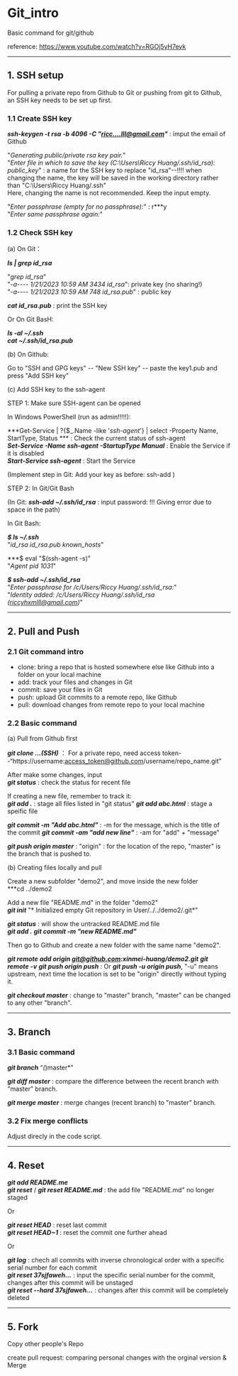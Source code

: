 # Git_intro
Basic command for git/github

reference: https://www.youtube.com/watch?v=RGOj5yH7evk 

------------------------------------------------------------------------------
## 1. SSH setup 
For pulling a private repo from Github to Git or pushing from git to Github, an SSH key needs to be set up first.

### 1.1 Create SSH key
***ssh-keygen -t rsa -b 4096 -C "ricc....lll@gmail.com"*** : imput the email of Github

"*Generating public/private rsa key pair.*"    
"*Enter file in which to save the key (C:\Users\Riccy Huang/.ssh/id_rsa): public_key*" : a name for the SSH key to replace "id_rsa"--!!!! when changing the name, the key will be saved in the working directory rather than "C:\Users\Riccy Huang/.ssh"   
Here, changing the name is not recommended. Keep the input empty.

"*Enter passphrase (empty for no passphrase):*" : r***y    
"*Enter same passphrase again:*"

### 1.2 Check SSH key

(a) On Git：

***ls | grep id_rsa***

"*grep id_rsa*"   
"*-a----         1/21/2023  10:59 AM           3434 id_rsa*": private key (no sharing!)   
"*-a----         1/21/2023  10:59 AM            748 id_rsa.pub*" : public key

***cat id_rsa.pub*** : print the SSH key

Or On Git BasH:

***ls -al ~/.ssh***    
***cat ~/.ssh/id_rsa.pub***

(b) On Github: 

Go to "SSH and GPG keys" -- "New SSH key" -- paste the key1.pub and press "Add SSH key"

(c) Add SSH key to the ssh-agent

STEP 1: Make sure SSH-agent can be opened

In Windows PowerShell (run as admin!!!!!):

***Get-Service | ?{$_.Name -like '*ssh-agent*'} | select -Property Name, StartType, Status *** : Check the current status of ssh-agent   
***Set-Service -Name ssh-agent -StartupType Manual*** : Enable the Service if it is disabled   
***Start-Service ssh-agent*** : Start the Service

(Implement step in Git: Add your key as before: ssh-add <path to the key>)

STEP 2: In Git/Git Bash

(In Git: ***ssh-add ~/.ssh/id_rsa*** : input password: !!! Giving error due to space in the path)

In Git Bash:

***$ ls ~/.ssh***   
"*id_rsa  id_rsa.pub  known_hosts*"

***$ eval "$(ssh-agent -s)"   
"*Agent pid 1031*"

***$ ssh-add ~/.ssh/id_rsa***   
"*Enter passphrase for /c/Users/Riccy Huang/.ssh/id_rsa:*"   
"*Identity added: /c/Users/Riccy Huang/.ssh/id_rsa (riccyhxmlll@gmail.com)*"

-------------------------------------------------------------------------------------------

## 2. Pull and Push

### 2.1 Git command intro
- clone: bring a repo that is hosted somewhere else like Github into a folder on your local machine
- add: track your files and changes in Git
- commit: save your files in Git
- push: upload Git commits to a remote repo, like Github
- pull: download changes from remote repo to your local machine


### 2.2 Basic command

(a) Pull from Github first
  
***git clone ...(SSH)*** ： For a private repo, need access token--“https://username:access_token@github.com/username/repo_name.git”

After make some changes, input   
***git status*** : check the status for recent file

 If creating a new file, remember to track it:   
***git add .*** : stage all files listed in "git status"
***git add abc.html*** : stage a speific file

***git commit -m "Add abc.html"*** : -m for the message, which is the title of the commit
***git commit -am "add new line"*** : -am for "add" + "message"

***git push origin master*** : "origin" : for the location of the repo, "master" is the branch that is pushed to.


(b) Creating files locally and pull

Create a new subfolder "demo2", and move inside the new folder   
***cd ../demo2

Add a new file "README.md" in the folder "demo2"   
***git init*** 
"* Initialized empty Git repository in User/../../demo2/.git*"

***git status*** : will show the untracked README.md file   
***git add .***
***git commit -m "new README.md"***

Then go to Github and create a new folder with the same name "demo2".

***git remote add origin git@github.com:xinmei-huang/demo2.git***
***git remote -v***
***git push origin push*** : Or ***git push -u origin push***, "-u" means upstream, next time the location is set to be "origin" directly without typing it. 

***git checkout master*** : change to "master" branch, "master" can be changed to any other "branch".

-------------------------------------------------------

## 3. Branch

### 3.1 Basic command

***git branch***
“*(*)master*"

***git diff master*** : compare the difference between the recent branch with "master" branch.

***git merge master*** : merge changes (recent branch) to "master" branch.


### 3.2 Fix merge conflicts
Adjust direcly in the code script. 



-------------------------------------------------------

## 4. Reset


***git add README.me***   
***git reset*** / ***git reset README.md*** : the add file "README.md" no longer staged

Or

***git reset HEAD*** : reset last commit   
***git reset HEAD~1*** : reset the commit one further ahead

Or

***git log*** : chech all commits with inverse chronological order with a specific serial number for each commit   
***git reset 37sjfaweh...*** : input the specific serial number for the commit, changes after this commit will be unstaged   
***git reset --hard 37sjfaweh...*** : changes after this commit will be completely deleted



-------------------------------------------------------

## 5. Fork
Copy other people's Repo

create pull request: comparing personal changes with the orginal version & Merge




